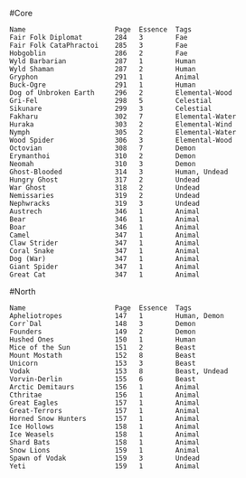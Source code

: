 #Core

    Name                      Page  Essence  Tags
    Fair Folk Diplomat        284   3        Fae
    Fair Folk CataPhractoi    285   3        Fae
    Hobgoblin                 286   2        Fae
    Wyld Barbarian            287   1        Human
    Wyld Shaman               287   2        Human
    Gryphon                   291   1        Animal
    Buck-Ogre                 291   1        Human
    Dog of Unbroken Earth     296   2        Elemental-Wood
    Gri-Fel                   298   5        Celestial
    Sikunare                  299   3        Celestial
    Fakharu                   302   7        Elemental-Water
    Huraka                    303   2        Elemental-Wind
    Nymph                     305   2        Elemental-Water
    Wood Spider               306   3        Elemental-Wood
    Octovian                  308   7        Demon
    Erymanthoi                310   2        Demon
    Neomah                    310   3        Demon
    Ghost-Blooded             314   3        Human, Undead
    Hungry Ghost              317   2        Undead
    War Ghost                 318   2        Undead
    Nemissaries               319   2        Undead
    Nephwracks                319   3        Undead
    Austrech                  346   1        Animal
    Bear                      346   1        Animal
    Boar                      346   1        Animal
    Camel                     347   1        Animal
    Claw Strider              347   1        Animal
    Coral Snake               347   1        Animal
    Dog (War)                 347   1        Animal
    Giant Spider              347   1        Animal
    Great Cat                 347   1        Animal

#North

    Name                      Page  Essence  Tags
    Apheliotropes             147   1        Human, Demon
    Corr`Dal                  148   3        Demon
    Founders                  149   2        Demon
    Hushed Ones               150   1        Human
    Mice of the Sun           151   2        Beast
    Mount Mostath             152   8        Beast
    Unicorn                   153   3        Beast
    Vodak                     153   8        Beast, Undead
    Vorvin-Derlin             155   6        Beast
    Arctic Demitaurs          156   1        Animal
    Cthritae                  156   1        Animal
    Great Eagles              157   1        Animal
    Great-Terrors             157   1        Animal
    Horned Snow Hunters       157   1        Animal
    Ice Hollows               158   1        Animal
    Ice Weasels               158   1        Animal
    Shard Bats                158   1        Animal
    Snow Lions                159   1        Animal
    Spawn of Vodak            159   3        Undead
    Yeti                      159   1        Animal
